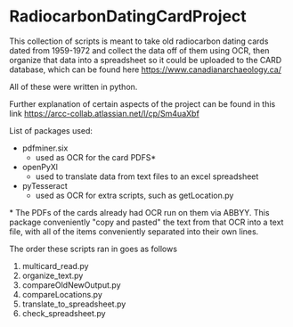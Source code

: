 # RadiocarbonDatingCardProject

This collection of scripts is meant to take old radiocarbon dating cards dated from 1959-1972 and collect the data off of them using OCR, then organize that data into a spreadsheet so it could be uploaded to the CARD database, which can be found here https://www.canadianarchaeology.ca/

All of these were written in python.

Further explanation of certain aspects of the project can be found in this link https://arcc-collab.atlassian.net/l/cp/Sm4uaXbf

List of packages used:
- pdfminer.six
  - used as OCR for the card PDFS*
- openPyXl
  - used to translate data from text files to an excel spreadsheet
- pyTesseract
  - used as OCR for extra scripts, such as getLocation.py
  
\* The PDFs of the cards already had OCR run on them via ABBYY. This package conveniently "copy and pasted" the text from that OCR into a text file, with all of the items conveniently separated into their own lines.
  
The order these scripts ran in goes as follows
1) multicard_read.py
2) organize_text.py
3) compareOldNewOutput.py
4) compareLocations.py
5) translate_to_spreadsheet.py
6) check_spreadsheet.py
